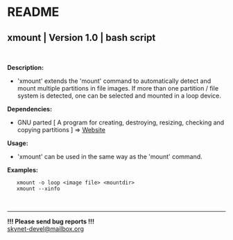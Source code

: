 # README

## xmount | Version 1.0 | bash script
&nbsp;

**Description:**

- 'xmount' extends the 'mount' command to automatically detect and mount multiple partitions in file images. If more than one partition / file system is detected, one can be selected and mounted in a loop device.

**Dependencies:**

- GNU parted [ A program for creating, destroying, resizing, checking and copying partitions ] => [Website](https://www.gnu.org/software/parted/)

**Usage:**

- 'xmount' can be used in the same way as the 'mount' command.

**Examples:**

```code
   xmount -o loop <image file> <mountdir>
   xmount --xinfo
```
&nbsp;

***
**!!! Please send bug reports !!!**  
skynet-devel@mailbox.org